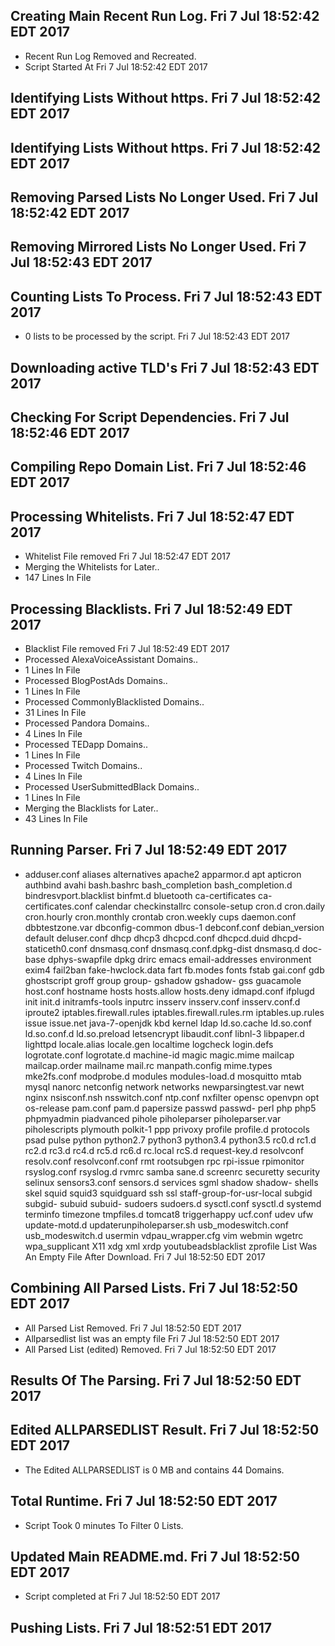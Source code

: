 ## Creating Main Recent Run Log. Fri 7 Jul 18:52:42 EDT 2017
* Recent Run Log Removed and Recreated.
* Script Started At Fri 7 Jul 18:52:42 EDT 2017

## Identifying Lists Without https. Fri 7 Jul 18:52:42 EDT 2017
## Identifying Lists Without https. Fri 7 Jul 18:52:42 EDT 2017

## Removing Parsed Lists No Longer Used. Fri 7 Jul 18:52:42 EDT 2017

## Removing Mirrored Lists No Longer Used. Fri 7 Jul 18:52:43 EDT 2017

## Counting Lists To Process. Fri 7 Jul 18:52:43 EDT 2017
* 	0 lists to be processed by the script. Fri 7 Jul 18:52:43 EDT 2017

## Downloading active TLD's Fri 7 Jul 18:52:43 EDT 2017


## Checking For Script Dependencies. Fri 7 Jul 18:52:46 EDT 2017

## Compiling Repo Domain List. Fri 7 Jul 18:52:46 EDT 2017
## Processing Whitelists. Fri 7 Jul 18:52:47 EDT 2017
* Whitelist File removed Fri 7 Jul 18:52:47 EDT 2017
* Merging the Whitelists for Later..
* 	147 Lines In File

## Processing Blacklists. Fri 7 Jul 18:52:49 EDT 2017
* Blacklist File removed Fri 7 Jul 18:52:49 EDT 2017
* Processed AlexaVoiceAssistant Domains..
* 	1 Lines In File
* Processed BlogPostAds Domains..
* 	1 Lines In File
* Processed CommonlyBlacklisted Domains..
* 	31 Lines In File
* Processed Pandora Domains..
* 	4 Lines In File
* Processed TEDapp Domains..
* 	1 Lines In File
* Processed Twitch Domains..
* 	4 Lines In File
* Processed UserSubmittedBlack Domains..
* 	1 Lines In File
* Merging the Blacklists for Later..
* 	43 Lines In File


## Running Parser. Fri 7 Jul 18:52:49 EDT 2017
* adduser.conf aliases alternatives apache2 apparmor.d apt apticron authbind avahi bash.bashrc bash_completion bash_completion.d bindresvport.blacklist binfmt.d bluetooth ca-certificates ca-certificates.conf calendar checkinstallrc console-setup cron.d cron.daily cron.hourly cron.monthly crontab cron.weekly cups daemon.conf dbbtestzone.var dbconfig-common dbus-1 debconf.conf debian_version default deluser.conf dhcp dhcp3 dhcpcd.conf dhcpcd.duid dhcpd-staticeth0.conf dnsmasq.conf dnsmasq.conf.dpkg-dist dnsmasq.d doc-base dphys-swapfile dpkg drirc emacs email-addresses environment exim4 fail2ban fake-hwclock.data fart fb.modes fonts fstab gai.conf gdb ghostscript groff group group- gshadow gshadow- gss guacamole host.conf hostname hosts hosts.allow hosts.deny idmapd.conf ifplugd init init.d initramfs-tools inputrc insserv insserv.conf insserv.conf.d iproute2 iptables.firewall.rules iptables.firewall.rules.rm iptables.up.rules issue issue.net java-7-openjdk kbd kernel ldap ld.so.cache ld.so.conf ld.so.conf.d ld.so.preload letsencrypt libaudit.conf libnl-3 libpaper.d lighttpd locale.alias locale.gen localtime logcheck login.defs logrotate.conf logrotate.d machine-id magic magic.mime mailcap mailcap.order mailname mail.rc manpath.config mime.types mke2fs.conf modprobe.d modules modules-load.d mosquitto mtab mysql nanorc netconfig network networks newparsingtest.var newt nginx nsisconf.nsh nsswitch.conf ntp.conf nxfilter opensc openvpn opt os-release pam.conf pam.d papersize passwd passwd- perl php php5 phpmyadmin piadvanced pihole piholeparser piholeparser.var piholescripts plymouth polkit-1 ppp privoxy profile profile.d protocols psad pulse python python2.7 python3 python3.4 python3.5 rc0.d rc1.d rc2.d rc3.d rc4.d rc5.d rc6.d rc.local rcS.d request-key.d resolvconf resolv.conf resolvconf.conf rmt rootsubgen rpc rpi-issue rpimonitor rsyslog.conf rsyslog.d rvmrc samba sane.d screenrc securetty security selinux sensors3.conf sensors.d services sgml shadow shadow- shells skel squid squid3 squidguard ssh ssl staff-group-for-usr-local subgid subgid- subuid subuid- sudoers sudoers.d sysctl.conf sysctl.d systemd terminfo timezone tmpfiles.d tomcat8 triggerhappy ucf.conf udev ufw update-motd.d updaterunpiholeparser.sh usb_modeswitch.conf usb_modeswitch.d usermin vdpau_wrapper.cfg vim webmin wgetrc wpa_supplicant X11 xdg xml xrdp youtubeadsblacklist zprofile List Was An Empty File After Download. Fri 7 Jul 18:52:50 EDT 2017

## Combining All Parsed Lists. Fri 7 Jul 18:52:50 EDT 2017
* All Parsed List Removed. Fri 7 Jul 18:52:50 EDT 2017
* Allparsedlist list was an empty file Fri 7 Jul 18:52:50 EDT 2017
* All Parsed List (edited) Removed. Fri 7 Jul 18:52:50 EDT 2017

## Results Of The Parsing. Fri 7 Jul 18:52:50 EDT 2017
## Edited ALLPARSEDLIST Result. Fri 7 Jul 18:52:50 EDT 2017
* The Edited ALLPARSEDLIST is 0 MB and contains 	44 Domains.

## Total Runtime. Fri 7 Jul 18:52:50 EDT 2017
* Script Took 0 minutes To Filter  0 Lists.

## Updated Main README.md. Fri 7 Jul 18:52:50 EDT 2017

* Script completed at Fri 7 Jul 18:52:50 EDT 2017

## Pushing Lists. Fri 7 Jul 18:52:51 EDT 2017
